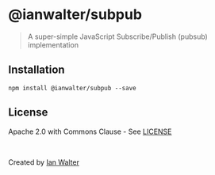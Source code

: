 # @ianwalter/subpub
> A super-simple JavaScript Subscribe/Publish (pubsub) implementation

## Installation

```console
npm install @ianwalter/subpub --save
```

## License

Apache 2.0 with Commons Clause - See [LICENSE][licenseUrl]

&nbsp;

Created by [Ian Walter](https://iankwalter.com)

[licenseUrl]: https://github.com/ianwalter/subpub/blob/master/LICENSE
